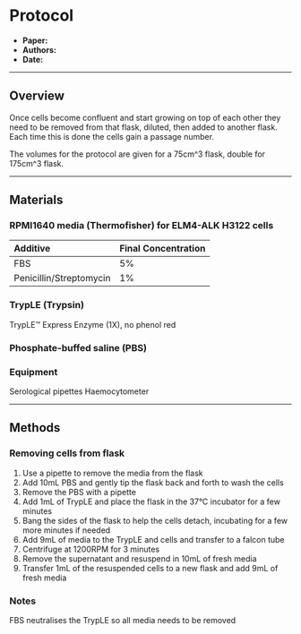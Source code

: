# Protocol
- **Paper:**
- **Authors:**
- **Date:**

------------------------------------------------------------------
## Overview

Once cells become confluent and start growing on top of each other they need to be removed from that flask, diluted, then added to another flask. Each time this is done the cells gain a passage number.

The volumes for the protocol are given for a 75cm^3 flask, double for 175cm^3 flask.

------------------------------------------------------------------
## Materials

### RPMI1640 media (Thermofisher) for ELM4-ALK H3122 cells

| Additive |  Final Concentration   |
| :------  | :-------- |
| FBS | 5% |
| Penicillin/Streptomycin  | 1% |

### TrypLE (Trypsin)
TrypLE™ Express Enzyme (1X), no phenol red

### Phosphate-buffed saline (PBS)

### Equipment
Serological pipettes
Haemocytometer

------------------------------------------------------------------
## Methods

### Removing cells from flask
1. Use a pipette to remove the media from the flask
2. Add 10mL PBS and gently tip the flask back and forth to wash the cells
3. Remove the PBS with a pipette
4. Add 1mL of TrypLE and place the flask in the 37°C incubator for a few minutes
5. Bang the sides of the flask to help the cells detach, incubating for a few more minutes if needed
6. Add 9mL of media to the TrypLE and cells and transfer to a falcon tube
7. Centrifuge at 1200RPM for 3 minutes
8. Remove the supernatant and resuspend in 10mL of fresh media
9. Transfer 1mL of the resuspended cells to a new flask and add 9mL of fresh media



### Notes
FBS neutralises the TrypLE so all media needs to be removed
